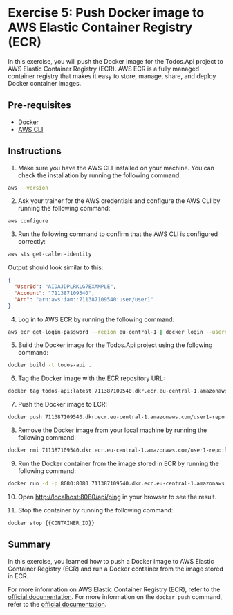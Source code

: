 # Exercise 5: Push Docker image to AWS Elastic Container Registry (ECR)

In this exercise, you will push the Docker image for the Todos.Api project to AWS Elastic Container Registry (ECR). AWS ECR is a fully managed container registry that makes it easy to store, manage, share, and deploy Docker container images.

## Pre-requisites

- [Docker](https://docs.docker.com/get-docker/)
- [AWS CLI](https://docs.aws.amazon.com/cli/latest/userguide/cli-chap-install.html)

## Instructions

1. Make sure you have the AWS CLI installed on your machine. You can check the installation by running the following command:

```bash
aws --version
```

2. Ask your trainer for the AWS credentials and configure the AWS CLI by running the following command:

```bash
aws configure
```

3. Run the following command to confirm that the AWS CLI is configured correctly:

```bash
aws sts get-caller-identity
```

Output should look similar to this:

```json
{
  "UserId": "AIDAJDPLRKLG7EXAMPLE",
  "Account": "711387109540",
  "Arn": "arn:aws:iam::711387109540:user/user1"
}
```

4. Log in to AWS ECR by running the following command:

```bash
aws ecr get-login-password --region eu-central-1 | docker login --username AWS --password-stdin 711387109540.dkr.ecr.eu-central-1.amazonaws.com
```

5. Build the Docker image for the Todos.Api project using the following command:

```bash
docker build -t todos-api .
```

6. Tag the Docker image with the ECR repository URL:

```bash
docker tag todos-api:latest 711387109540.dkr.ecr.eu-central-1.amazonaws.com/user1-repo:latest
```

7. Push the Docker image to ECR:

```bash
docker push 711387109540.dkr.ecr.eu-central-1.amazonaws.com/user1-repo:latest
```

8. Remove the Docker image from your local machine by running the following command:

```bash
docker rmi 711387109540.dkr.ecr.eu-central-1.amazonaws.com/user1-repo:latest
```

9. Run the Docker container from the image stored in ECR by running the following command:

```bash
docker run -d -p 8080:8080 711387109540.dkr.ecr.eu-central-1.amazonaws.com/user1-repo:latest
```

10. Open [http://localhost:8080/api/ping](http://localhost:8080/api/ping) in your browser to see the result.

11. Stop the container by running the following command:

```bash
docker stop {{CONTAINER_ID}}
```

## Summary

In this exercise, you learned how to push a Docker image to AWS Elastic Container Registry (ECR) and run a Docker container from the image stored in ECR.

For more information on AWS Elastic Container Registry (ECR), refer to the [official documentation](https://docs.aws.amazon.com/AmazonECR/latest/userguide/what-is-ecr.html). For more information on the `docker push` command, refer to the [official documentation](https://docs.docker.com/engine/reference/commandline/push/).
